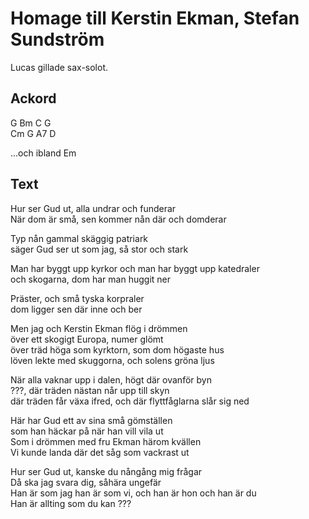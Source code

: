# Homage till Kerstin Ekman, Stefan Sundström

Lucas gillade sax-solot.

## Ackord

G Bm C G  
Cm G A7 D  

...och ibland Em

## Text

Hur ser Gud ut, alla undrar och funderar  
När dom är små, sen kommer nån där och domderar  

Typ nån gammal skäggig patriark  
säger Gud ser ut som jag, så stor och stark  

Man har byggt upp kyrkor och man har byggt upp katedraler  
och skogarna, dom har man huggit ner  

Präster, och små tyska korpraler  
dom ligger sen där inne och ber  

Men jag och Kerstin Ekman flög i drömmen  
över ett skogigt Europa, numer glömt  
över träd höga som kyrktorn, som dom högaste hus  
löven lekte med skuggorna, och solens gröna ljus  

När alla vaknar upp i dalen, högt där ovanför byn  
???, där träden nästan når upp till skyn  
där träden får växa ifred, och där flyttfåglarna slår sig ned  

Här har Gud ett av sina små gömställen  
som han häckar på när han vill vila ut  
Som i drömmen med fru Ekman härom kvällen  
Vi kunde landa där det såg som vackrast ut  

Hur ser Gud ut, kanske du nångång mig frågar  
Då ska jag svara dig, såhära ungefär  
Han är som jag han är som vi, och han är hon och han är du  
Han är allting som du kan ???  
